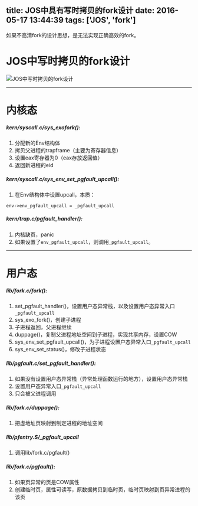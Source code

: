 title: JOS中具有写时拷贝的fork设计
date: 2016-05-17 13:44:39
tags: ['JOS', 'fork']
---



如果不高清fork的设计思想，是无法实现正确高效的fork。

# JOS中写时拷贝的fork设计

![JOS中写时拷贝的fork设计](http://7xixtr.com1.z0.glb.clouddn.com/fork%E8%AE%BE%E8%AE%A1.jpg)

<!--more-->


-------------------

# 内核态

##### kern/syscall.c/sys_exofork():
1. 分配新的Env结构体
1. 拷贝父进程的trapframe（主要为寄存器信息）
1. 设置eax寄存器为0（eax存放返回值）
1. 返回新进程的eid

##### kern/syscall.c/sys_env_set_pgfault_upcall():
1. 在Env结构体中设置upcall，本质：
```
env->env_pgfault_upcall = _pgfault_upcall
```

##### kern/trap.c/pgfault_handler():
1. 内核缺页，panic
1. 如果设置了`env_pgfault_upcall`，则调用`_pgfault_upcall`。


---------------------------------------

# 用户态

##### lib/fork.c/fork():
1. set_pgfault_handler()，设置用户态异常栈，以及设置用户态异常入口`_pgfault_upcall`
1. sys_exo_fork()，创建子进程
1. 子进程返回，父进程继续
1. duppage()，复制父进程地址空间到子进程，实现共享内存，设置COW
1. sys_env_set_pgfault_upcall()，为子进程设置户态异常入口`_pgfault_upcall`
1. sys_env_set_status()，修改子进程状态

##### lib/pgfault.c/set_pgfault_handler():
1. 如果没有设置用户态异常栈（异常处理函数运行的地方），设置用户态异常栈
1. 设置用户态异常入口`_pgfault_upcall`
1. 只会被父进程调用

##### lib/fork.c/duppage():
1. 把虚地址页映射到制定进程的地址空间

##### lib/pfentry.S/_pgfault_upcall
1. 调用lib/fork.c/pgfault()

##### lib/fork.c/pgfault():
1. 如果页异常的页是COW属性
1. 创建临时页，属性可读写，原数据拷贝到临时页，临时页映射到页异常进程的该页

